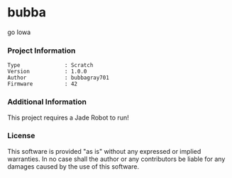 bubba
================

go Iowa

### Project Information
```
Type              : Scratch
Version           : 1.0.0
Author            : bubbagray701
Firmware          : 42
```

### Additional Information
This project requires a Jade Robot to run!

### License
This software is provided "as is" without any expressed or implied warranties.  In no case shall the author or any contributors be liable for any damages caused by the use of this software.

